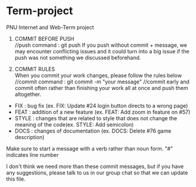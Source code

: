 # Term-project
PNU Internet and Web-Term project

1. COMMIT BEFORE PUSH<br/>
//push command : git push
If you push without commit + message, we may encounter conflicting issues and it could turn into a big issue 
if the push was not something we discussed beforehand.

2. COMMIT RULES<br/>
When you commit your work changes, please follow the rules below
//commit command : git commit -m "your message"
//commit early and commit often rather than finishing your work all at once and push them altogether.

- FIX : bug fix (ex. FIX: Update #24 login button directs to a wrong page)
- FEAT : addition of a new feature (ex. FEAT: Add zoom in feature on #57)
- STYLE : changes that are related to style that does not change the meaning of the code(ex. STYLE: Add semicolon)
- DOCS : changes of documentation (ex. DOCS: Delete #76 game description)

Make sure to start a message with a verb rather than noun form.
"#" indicates line number

I don't think we need more than these commit messages, but if you have any suggestions, please talk to us in our group chat
so that we can update this file. 











